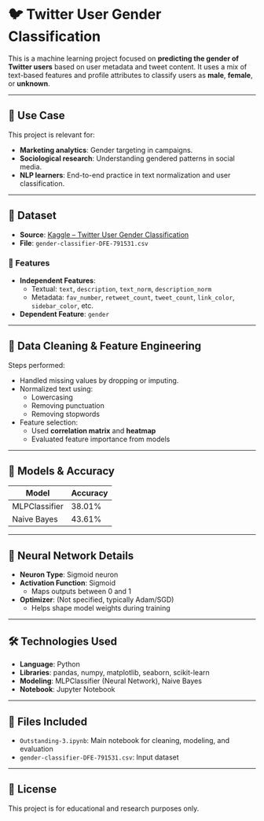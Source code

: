 # 🐦 Twitter User Gender Classification

This is a machine learning project focused on **predicting the gender of Twitter users** based on user metadata and tweet content. It uses a mix of text-based features and profile attributes to classify users as **male**, **female**, or **unknown**.

---

## 🎯 Use Case

This project is relevant for:
- **Marketing analytics**: Gender targeting in campaigns.
- **Sociological research**: Understanding gendered patterns in social media.
- **NLP learners**: End-to-end practice in text normalization and user classification.

---

## 📂 Dataset

- **Source**: [Kaggle – Twitter User Gender Classification](https://www.kaggle.com/crowdflower/twitter-user-gender-classification)
- **File**: `gender-classifier-DFE-791531.csv`

### 🧾 Features

- **Independent Features**:
  - Textual: `text`, `description`, `text_norm`, `description_norm`
  - Metadata: `fav_number`, `retweet_count`, `tweet_count`, `link_color`, `sidebar_color`, etc.
- **Dependent Feature**: `gender`

---

## 🧹 Data Cleaning & Feature Engineering

Steps performed:
- Handled missing values by dropping or imputing.
- Normalized text using:
  - Lowercasing
  - Removing punctuation
  - Removing stopwords
- Feature selection:
  - Used **correlation matrix** and **heatmap**
  - Evaluated feature importance from models

---

## 🧠 Models & Accuracy

| Model         | Accuracy |
|---------------|----------|
| MLPClassifier | 38.01%   |
| Naive Bayes   | 43.61%   |

---

## 🧠 Neural Network Details

- **Neuron Type**: Sigmoid neuron
- **Activation Function**: Sigmoid
  - Maps outputs between 0 and 1
- **Optimizer**: (Not specified, typically Adam/SGD)
  - Helps shape model weights during training

---

## 🛠️ Technologies Used

- **Language**: Python
- **Libraries**: pandas, numpy, matplotlib, seaborn, scikit-learn
- **Modeling**: MLPClassifier (Neural Network), Naive Bayes
- **Notebook**: Jupyter Notebook

---

## 📁 Files Included

- `Outstanding-3.ipynb`: Main notebook for cleaning, modeling, and evaluation
- `gender-classifier-DFE-791531.csv`: Input dataset

---

## 📜 License

This project is for educational and research purposes only.
